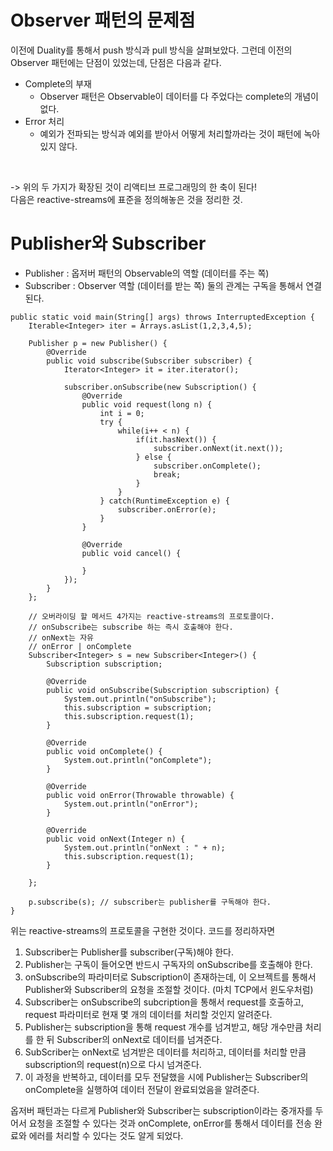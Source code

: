 # Observer 패턴의 문제점
이전에 Duality를 통해서 push 방식과 pull 방식을 살펴보았다. 그런데 이전의 Observer 패턴에는 단점이 있었는데, 단점은 다음과 같다.<br/>
* Complete의 부재
  * Observer 패턴은 Observable이 데이터를 다 주었다는 complete의 개념이 없다.
* Error 처리
  * 예외가 전파되는 방식과 예외를 받아서 어떻게 처리할까라는 것이 패턴에 녹아있지 않다.
<br/>

-> 위의 두 가지가 확장된 것이 리액티브 프로그래밍의 한 축이 된다! <br/>
다음은 reactive-streams에 표준을 정의해놓은 것을 정리한 것. <br/>

# Publisher와 Subscriber
* Publisher : 옵저버 패턴의 Observable의 역할 (데이터를 주는 쪽)
* Subscriber : Observer 역할 (데이터를 받는 쪽) 
둘의 관계는 구독을 통해서 연결된다. <br/>


```
public static void main(String[] args) throws InterruptedException {
	Iterable<Integer> iter = Arrays.asList(1,2,3,4,5);
	
	Publisher p = new Publisher() {
		@Override
		public void subscribe(Subscriber subscriber) {
			Iterator<Integer> it = iter.iterator();
			
			subscriber.onSubscribe(new Subscription() {
				@Override
				public void request(long n) {
					int i = 0;
					try {
						while(i++ < n) {
							if(it.hasNext()) {
								subscriber.onNext(it.next());
							} else {
								subscriber.onComplete();
								break;
							}
						}							
					} catch(RuntimeException e) {
						subscriber.onError(e);
					}							
				}
				
				@Override
				public void cancel() {
					
				}
			});
		}
	};
	
	// 오버라이딩 할 메서드 4가지는 reactive-streams의 프로토콜이다.
	// onSubscribe는 subscribe 하는 즉시 호출해야 한다.
	// onNext는 자유
	// onError | onComplete
	Subscriber<Integer> s = new Subscriber<Integer>() {
		Subscription subscription;
		
		@Override
		public void onSubscribe(Subscription subscription) {
			System.out.println("onSubscribe");
			this.subscription = subscription;
			this.subscription.request(1);
		}
		
		@Override
		public void onComplete() {
			System.out.println("onComplete");
		}

		@Override
		public void onError(Throwable throwable) {
			System.out.println("onError");
		}

		@Override
		public void onNext(Integer n) {
			System.out.println("onNext : " + n);
			this.subscription.request(1);
		}

	};

	p.subscribe(s); // subscriber는 publisher를 구독해야 한다.
}	
```

위는 reactive-streams의 프로토콜을 구현한 것이다. 코드를 정리하자면 <br/>
1. Subscriber는 Publisher를 subscriber(구독)해야 한다.
2. Publisher는 구독이 들어오면 반드시 구독자의 onSubscribe를 호출해야 한다.
3. onSubscribe의 파라미터로 Subscription이 존재하는데, 이 오브젝트를 통해서 Publisher와 Subscriber의 요청을 조절할 것이다. (마치 TCP에서 윈도우처럼)
4. Subscriber는 onSubscribe의 subcription을 통해서 request를 호출하고, request 파라미터로 현재 몇 개의 데이터를 처리할 것인지 알려준다.
5. Publisher는 subscription을 통해 request 개수를 넘겨받고, 해당 개수만큼 처리를 한 뒤 Subscriber의 onNext로 데이터를 넘겨준다.
6. SubScriber는 onNext로 넘겨받은 데이터를 처리하고, 데이터를 처리할 만큼 subscription의 request(n)으로 다시 넘겨준다.
7. 이 과정을 반복하고, 데이터를 모두 전달했을 시에 Publisher는 Subscriber의 onComplete을 실행하여 데이터 전달이 완료되었음을 알려준다.

옵저버 패턴과는 다르게 Publisher와 Subscriber는 subscription이라는 중개자를 두어서 요청을 조절할 수 있다는 것과 onComplete, onError를 통해서 데이터를 전송 완료와 에러를 처리할 수 있다는 것도 알게 되었다.
